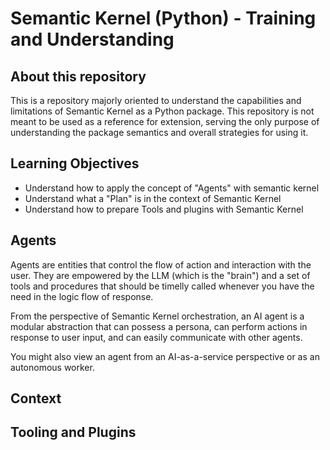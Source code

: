 # Semantic Kernel (Python) - Training and Understanding

## About this repository

This is a repository majorly oriented to understand the capabilities and limitations of Semantic Kernel as a Python package.
This repository is not meant to be used as a reference for extension, serving the only purpose of understanding the package semantics and overall strategies for using it.

## Learning Objectives

- Understand how to apply the concept of "Agents" with semantic kernel
- Understand what a "Plan" is in the context of Semantic Kernel
- Understand how to prepare Tools and plugins with Semantic Kernel

## Agents

Agents are entities that control the flow of action and interaction with the user. They are empowered by the LLM (which is the "brain") and a set of tools and
procedures that should be timelly called whenever you have the need in the logic flow of response.

From the perspective of Semantic Kernel orchestration, an AI agent is a modular abstraction that can possess a persona, can perform actions in response to user input, and can easily communicate with other agents.

You might also view an agent from an AI-as-a-service perspective or as an autonomous worker.

## Context



## Tooling and Plugins

